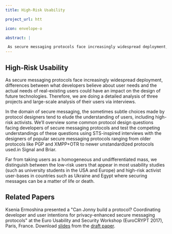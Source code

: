 ```yaml
---
title: High-Risk Usability 

project_url: htt

icon: envelope-o

abstract: |

 As secure messaging protocols face increasingly widespread deployment, differences between what developers believe about user needs and the actual needs of real-existing users could have an impact on the design of future technologies. Therefore, we are doing a detailed analysis of three projects and large-scale analysis of their users via interviews. 
---
```


## High-Risk Usability

As secure messaging protocols face increasingly widespread deployment, differences between what developers believe about user needs and the actual needs of real-existing users could have an impact on the design of future technologies. Therefore, we are doing a detailed analysis of three projects and large-scale analysis of their users via interviews. 

In the domain of secure messaging, the sometimes subtle choices made by protocol designers tend to elude the understanding of users, including high-risk activists. We’ll overview some common protocol design questions facing developers of secure messaging protocols and test the competing understandings of these questions using STS-inspired interviews with the designers of popular secure messaging protocols ranging from older protocols like PGP and XMPP+OTR to newer unstandardized protocols used.in Signal and Briar.

Far from taking users as a homogeneous and undifferentiated mass, we distinguish between the low-risk users that appear in most usability studies (such as university students in the USA and Europe) and high-risk activist user-bases in countries such as Ukraine and Egypt where securing messages can be a matter of life or death.

## Related Papers

Ksenia Ermoshina presented a "Can Jonny build a protocol? Coordinating developer and user intentions for privacy-enhanced secure messaging protocols" at the Euro Usability and Security Workshop (EuroCRYPT 2017), Paris, France. Download <a href="http://nextleap.eu/res/Ermoshina_EuroUSEC_final.pdf">slides</a> from the <a href="/res/EuroUSec.pdf">draft paper</a>. 
